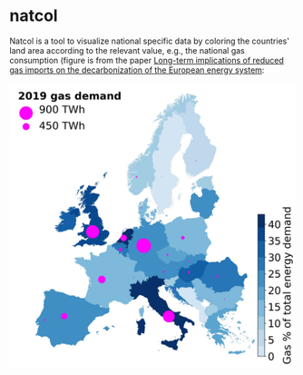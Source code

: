 # natcol

Natcol is a tool to visualize national specific data by coloring the countries' land area according to the relevant value, e.g., the national gas consumption (figure is from the paper [Long-term implications of reduced gas imports on the decarbonization of the European energy system](https://doi.org/10.1016/j.joule.2022.06.023):

![fig](gas_demand.png)
